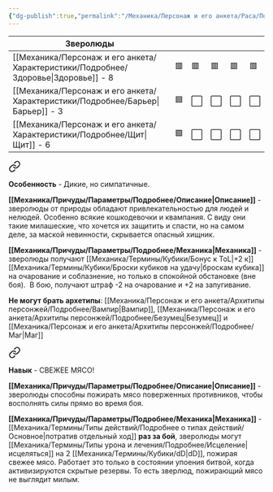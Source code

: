 ```yaml
---
{"dg-publish":true,"permalink":"/Механика/Персонаж и его анкета/Раса/Подробнее/Зверолюд/","noteIcon":"","created":"2025-08-21T13:47:52.321+03:00","updated":"2025-09-04T07:46:33.901+03:00"}
---
```


| Зверолюды   |     |     |     |     |     |
| ------------ | --- | --- | --- | --- | --- |
| [[Механика/Персонаж и его анкета/Характеристики/Подробнее/Здоровье\|Здоровье]] - 8 | 🟥  | 🟥  | 🟥  | 🟥  | 🟥 |
| [[Механика/Персонаж и его анкета/Характеристики/Подробнее/Барьер\|Барьер]] - 3   | 🟦  | ⬜️ | ⬜️ | ⬜️ | ⬜️ |
| [[Механика/Персонаж и его анкета/Характеристики/Подробнее/Щит\|Щит]] - 6      | 🟩  | ⬜️  | ⬜️ | ⬜️ | ⬜️ |


<div class="transclusion internal-embed is-loaded"><a class="markdown-embed-link" href="/Механика/Персонаж и его анкета/Особенности расы/Дикие, но симпатичные/" aria-label="Open link"><svg xmlns="http://www.w3.org/2000/svg" width="24" height="24" viewBox="0 0 24 24" fill="none" stroke="currentColor" stroke-width="2" stroke-linecap="round" stroke-linejoin="round" class="svg-icon lucide-link"><path d="M10 13a5 5 0 0 0 7.54.54l3-3a5 5 0 0 0-7.07-7.07l-1.72 1.71"></path><path d="M14 11a5 5 0 0 0-7.54-.54l-3 3a5 5 0 0 0 7.07 7.07l1.71-1.71"></path></svg></a><div class="markdown-embed">






**Особенность** - Дикие, но симпатичные. 

**[[Механика/Причуды/Параметры/Подробнее/Описание\|Описание]]** - зверолюды от природы обладают привлекательностью для людей и нелюдей. Особенно всякие кошкодевочки и квампания. С виду они такие милашеские, что хочется их защитить и спасти, но на самом деле, за маской невинности, скрывается опасный хищник. 

**[[Механика/Причуды/Параметры/Подробнее/Механика\|Механика]]** - зверолюды получают [[Механика/Термины/Кубики/Бонус к ToL\|+2 к]] [[Механика/Термины/Кубики/Броски кубиков на удачу\|броскам кубика]] на очарование и соблазнение, но только в спокойной обстановке (вне боя).  В бою, получают штраф -2 на очарование и +2 на запугивание. 

**Не могут брать архетипы**: [[Механика/Персонаж и его анкета/Архитипы персонжей/Подробнее/Вампир\|Вампир]], [[Механика/Персонаж и его анкета/Архитипы персонжей/Подробнее/Безумец\|Безумец]] и [[Механика/Персонаж и его анкета/Архитипы персонжей/Подробнее/Маг\|Маг]]

</div></div>


<div class="transclusion internal-embed is-loaded"><a class="markdown-embed-link" href="/Механика/Персонаж и его анкета/Особенности расы/СВЕЖЕЕ МЯСО!/" aria-label="Open link"><svg xmlns="http://www.w3.org/2000/svg" width="24" height="24" viewBox="0 0 24 24" fill="none" stroke="currentColor" stroke-width="2" stroke-linecap="round" stroke-linejoin="round" class="svg-icon lucide-link"><path d="M10 13a5 5 0 0 0 7.54.54l3-3a5 5 0 0 0-7.07-7.07l-1.72 1.71"></path><path d="M14 11a5 5 0 0 0-7.54-.54l-3 3a5 5 0 0 0 7.07 7.07l1.71-1.71"></path></svg></a><div class="markdown-embed">




**Навык** - СВЕЖЕЕ МЯСО!

**[[Механика/Причуды/Параметры/Подробнее/Описание\|Описание]]** - зверолюды способны пожирать мясо поверженных противников, чтобы восполнять силы прямо во время боя. 

**[[Механика/Причуды/Параметры/Подробнее/Механика\|Механика]]** - [[Механика/Термины/Типы действий/Подробнее о типах действий/Основное\|потратив отдельный ход]] **раз за бой**, зверолюды могут [[Механика/Термины/Типы урона и лечения/Подробнее/Исцеление\|исцеляться]] на 2 [[Механика/Термины/Кубики/dD\|dD]], пожирая свежее мясо. Работает это только в состоянии упоения битвой, когда активизируются скрытые резервы. То есть зверлюд, пожирающий мясо не выглядит милым.

</div></div>

